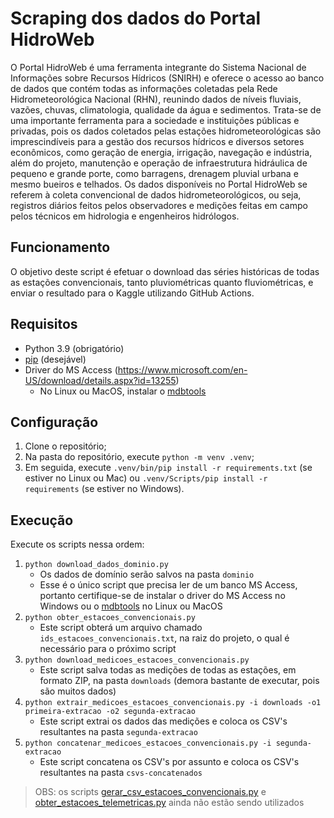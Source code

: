 # Scraping dos dados do Portal HidroWeb

O Portal HidroWeb é uma ferramenta integrante do Sistema Nacional de Informações sobre Recursos Hídricos (SNIRH) e oferece o acesso ao banco de dados que contém todas as informações coletadas pela Rede Hidrometeorológica Nacional (RHN), reunindo dados de níveis fluviais, vazões, chuvas, climatologia, qualidade da água e sedimentos. Trata-se de uma importante ferramenta para a sociedade e instituições públicas e privadas, pois os dados coletados pelas estações hidrometeorológicas são imprescindíveis para a gestão dos recursos hídricos e diversos setores econômicos, como geração de energia, irrigação, navegação e indústria, além do projeto, manutenção e operação de infraestrutura hidráulica de pequeno e grande porte, como barragens, drenagem pluvial urbana e mesmo bueiros e telhados. Os dados disponíveis no Portal HidroWeb se referem à coleta convencional de dados hidrometeorológicos, ou seja, registros diários feitos pelos observadores e medições feitas em campo pelos técnicos em hidrologia e engenheiros hidrólogos.

## Funcionamento

O objetivo deste script é efetuar o download das séries históricas de todas as estações convencionais, tanto pluviométricas quanto fluviométricas, e enviar o resultado para o Kaggle utilizando GitHub Actions.

## Requisitos

* Python 3.9 (obrigatório)
* [pip](https://pypi.org/project/pip/) (desejável)
* Driver do MS Access (https://www.microsoft.com/en-US/download/details.aspx?id=13255)
   + No Linux ou MacOS, instalar o [mdbtools](https://github.com/mdbtools/mdbtools)

## Configuração

1. Clone o repositório;
1. Na pasta do repositório, execute `python -m venv .venv`;
1. Em seguida, execute `.venv/bin/pip install -r requirements.txt` (se estiver no Linux ou Mac) ou `.venv/Scripts/pip install -r requirements` (se estiver no Windows).

## Execução

Execute os scripts nessa ordem:

1. `python download_dados_dominio.py`
   * Os dados de domínio serão salvos na pasta `dominio`
   * Esse é o único script que precisa ler de um banco MS Access, portanto certifique-se de instalar o driver do MS Access no Windows ou o [mdbtools](https://github.com/mdbtools/mdbtools) no Linux ou MacOS
1. `python obter_estacoes_convencionais.py`
   * Este script obterá um arquivo chamado `ids_estacoes_convencionais.txt`, na raiz do projeto, o qual é necessário para o próximo script
1. `python download_medicoes_estacoes_convencionais.py`
   * Este script salva todas as medições de todas as estações, em formato ZIP, na pasta `downloads` (demora bastante de executar, pois são muitos dados)
1. `python extrair_medicoes_estacoes_convencionais.py -i downloads -o1 primeira-extracao -o2 segunda-extracao`
   * Este script extrai os dados das medições e coloca os CSV's resultantes na pasta `segunda-extracao`
1. `python concatenar_medicoes_estacoes_convencionais.py -i segunda-extracao`
   * Este script concatena os CSV's por assunto e coloca os CSV's resultantes na pasta `csvs-concatenados`

> OBS: os scripts [gerar_csv_estacoes_convencionais.py](./gerar_csv_estacoes_convencionais.py) e [obter_estacoes_telemetricas.py](./obter_estacoes_telemetricas.py) ainda não estão sendo utilizados

